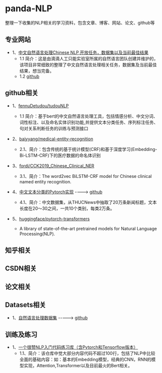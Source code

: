 # panda-NLP

整理一下收集的NLP相关的学习资料，包含文章、博客、网站、论文、github等

## 专业网站

- 1、[中文自然语言处理Chinese NLP,开放任务，数据集以及当前最佳结果](https://chinesenlp.xyz/#/docs/question_answering)
    - 1.1 简介：这是由滴滴人工只能实验室所属的自然语言团队创建并维护的，该项目非常细致的整理了中文自然语言处理相关任务，数据集及当前最佳结果，想当完备。
    - 1.2 [github](https://github.com/didi/ChineseNLP)


## github相关

- 1、[fennuDetudou/tudouNLP](https://github.com/fennuDetudou/tudouNLP)
    - 1.1 简介：基于bert的中文自然语言处理工具，包括情感分析、中文分词、词性标注、以及命名实体识别功能,并提供文本分类任务、序列标注任务、句对关系判断任务的训练与预测接口

- 2、[baiyyang/medical-entity-recognition](https://github.com/baiyyang/medical-entity-recognition)
    - 2.1、简介：包含传统的基于统计模型(CRF)和基于深度学习(Embedding-Bi-LSTM-CRF)下的医疗数据的命名体识别
- 3、[fordi/CCK2019_Chinese_Clinical_NER](https://github.com/fordai/CCKS2019_Chinese_Clinical_NER)
    - 3.1、简介：The word2vec BiLSTM-CRF model for Chinese clinical named entity recognition.
- 4、[中文文本分类的Pytorch实现](https://zhuanlan.zhihu.com/p/73176084) ----> [github](https://github.com/649453932/Chinese-Text-Classification-Pytorch)
    - 4.1、简介：中文数据集，从THUCNews中抽取了20万条新闻标题，文本长度在20～30之间，一共10个类别，每类2万条。
- 5、[huggingface/pytorch-transformers](https://github.com/huggingface/pytorch-transformers)
    -  A library of state-of-the-art pretrained models for Natural Language Processing(NLP).


## 知乎相关


## CSDN相关


## 论文相关

## Datasets相关

- 1、[自然语言处理数据集](https://zhuanlan.zhihu.com/p/35423943) -----> [github](https://github.com/niderhoff/nlp-datasets/blob/master/README.md)

## 训练及练习

- 1、[一个很赞NLP入门代码练习库（含Pytorch和Tensorflow版本）](https://github.com/graykode/nlp-tutorial)
    - 1.1、简介：该仓库中觉大部分内容代码不超过100行，包括了NLP中比较全面的基础内容：如：基本的Embedding模型，经典的CNN，RNN的模型实现，Attention,Transformer以及目前最火的Bert相关。